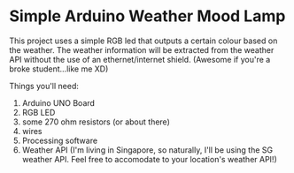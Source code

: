 # Simple Arduino Weather Mood Lamp
This project uses a simple RGB led that outputs a certain colour based on the weather. The weather information will be extracted from the weather API without the use of an ethernet/internet shield. (Awesome if you're a broke student...like me XD)

Things you'll need:
1. Arduino UNO Board
2. RGB LED
3. some 270 ohm resistors (or about there)
4. wires
5. Processing software
6. Weather API (I'm living in Singapore, so naturally, I'll be using the SG weather API. Feel free to accomodate to your location's weather API!)
